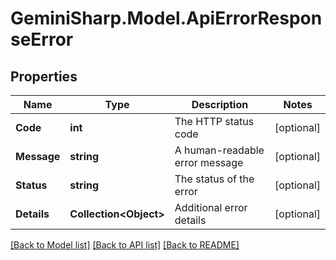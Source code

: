 # GeminiSharp.Model.ApiErrorResponseError

## Properties

Name | Type | Description | Notes
------------ | ------------- | ------------- | -------------
**Code** | **int** | The HTTP status code | [optional] 
**Message** | **string** | A human-readable error message | [optional] 
**Status** | **string** | The status of the error | [optional] 
**Details** | **Collection&lt;Object&gt;** | Additional error details | [optional] 

[[Back to Model list]](../README.md#documentation-for-models) [[Back to API list]](../README.md#documentation-for-api-endpoints) [[Back to README]](../README.md)

